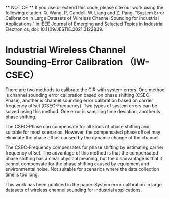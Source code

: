 ** NOTICE ** If you use or extend this code, please cite our work using the following citation.
Q. Wang, R. Candell, W. Liang and Z. Pang, "System Error Calibration in Large Datasets of Wireless Channel Sounding for Industrial Applications," in IEEE Journal of Emerging and Selected Topics in Industrial Electronics, doi: 10.1109/JESTIE.2021.3122839.

# Industrial Wireless Channel Sounding-Error Calibration （IW-CSEC）
There are two methods to calibrate the CIR with system errors. One method is  channel sounding error calibration based on phase shifting (CSEC-Phase), another is channel sounding error calibration based on carrier frequency offset (CSEC-Frequency). Two types of system errors can be solved using this method. One error is sampling time deviation, another is phase shifting. 

The CSEC-Phase can compensate for all kinds of phase shifting and suitable for most scenarios. However, the compensated phase offset may eliminate the phase offset caused by the dynamic change of the channel.

The CSEC-Frequency compensates for phase shifting by estimating carrier frequency offset. The advantage of this method is that the compensated phase shifting has a clear physical meaning, but the disadvantage is that it cannot compensate for the phase shifting caused by equipment and environmental noise. Not suitable for scenarios where the data collection time is too long.

This work has been publiced in the paper-System error calibration in large datasets of wireless channel sounding for industrial applications.
